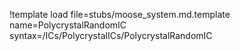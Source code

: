 !template load file=stubs/moose_system.md.template name=PolycrystalRandomIC syntax=/ICs/PolycrystalICs/PolycrystalRandomIC
